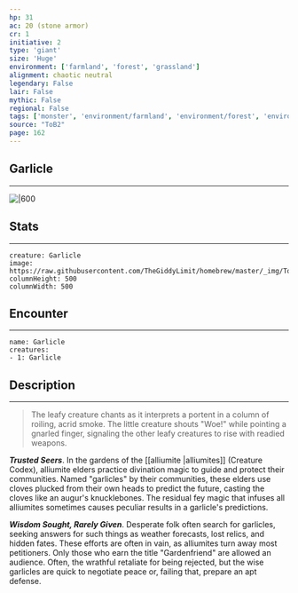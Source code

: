 ```yaml
---
hp: 31
ac: 20 (stone armor)
cr: 1
initiative: 2
type: 'giant'    
size: 'Huge'
environment: ['farmland', 'forest', 'grassland']
alignment: chaotic neutral
legendary: False
lair: False
mythic: False
regional: False
tags: ['monster', 'environment/farmland', 'environment/forest', 'environment/grassland']
source: "ToB2"
page: 162
---
```


## Garlicle
---

![|600](https://raw.githubusercontent.com/TheGiddyLimit/homebrew/master/_img/ToB2/creature/Garlicle.webp)

## Stats
---

```statblock
creature: Garlicle
image: https://raw.githubusercontent.com/TheGiddyLimit/homebrew/master/_img/ToB2/creature/token/Garlicle%20%28Token%29.png
columnHeight: 500
columnWidth: 500
```

## Encounter
---

```encounter-table
name: Garlicle
creatures:
- 1: Garlicle
```

## Description
---
>The leafy creature chants as it interprets a portent in a column of roiling, acrid smoke. The little creature shouts "Woe!" while pointing a gnarled finger, signaling the other leafy creatures to rise with readied weapons.

**_Trusted Seers_**. In the gardens of the [[alliumite \|alliumites]] (Creature Codex), alliumite elders practice divination magic to guide and protect their communities. Named "garlicles" by their communities, these elders use cloves plucked from their own heads to predict the future, casting the cloves like an augur's knucklebones. The residual fey magic that infuses all alliumites sometimes causes peculiar results in a garlicle's predictions.

**_Wisdom Sought, Rarely Given_**. Desperate folk often search for garlicles, seeking answers for such things as weather forecasts, lost relics, and hidden fates. These efforts are often in vain, as alliumites turn away most petitioners. Only those who earn the title "Gardenfriend" are allowed an audience. Often, the wrathful retaliate for being rejected, but the wise garlicles are quick to negotiate peace or, failing that, prepare an apt defense.






